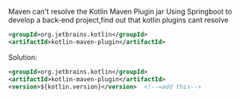 Maven can't resolve the Kotlin Maven Plugin jar
Using Springboot to develop a back-end project,find out that kotlin plugins cant resolve
```xml
<groupId>org.jetbrains.kotlin</groupId>  
<artifactId>kotlin-maven-plugin</artifactId>  
```

Solution:
```xml
<groupId>org.jetbrains.kotlin</groupId>  
<artifactId>kotlin-maven-plugin</artifactId>  
<version>${kotlin.version}</version>  <!--=add this-->
```


